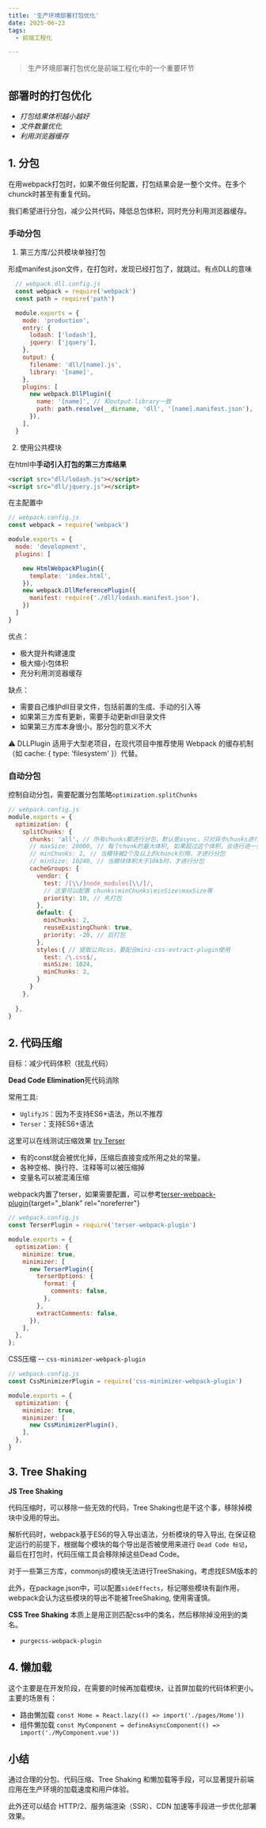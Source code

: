 ```yaml
---
title: '生产环境部署打包优化'
date: 2025-06-23
tags:
  - 前端工程化

---
```


> 生产环境部署打包优化是前端工程化中的一个重要环节

## 部署时的打包优化

- *打包结果体积越小越好* 
- *文件数量优化* 
- *利用浏览器缓存*


## 1. 分包
   
在用webpack打包时，如果不做任何配置，打包结果会是一整个文件。在多个chunck时甚至有重复代码。
   
我们希望进行分包，减少公共代码，降低总包体积，同时充分利用浏览器缓存。

### 手动分包

1. 第三方库/公共模块单独打包

形成manifest.json文件，在打包时，发现已经打包了，就跳过。有点DLL的意味

```js
  // webpack.dll.config.js
  const webpack = require('webpack')
  const path = require('path')

  module.exports = {
    mode: 'production',
    entry: {
      lodash: ['lodash'],
      jquery: ['jquery'],
    },
    output: {
      filename: 'dll/[name].js',
      library: '[name]',
    },
    plugins: [
      new webpack.DllPlugin({
        name: '[name]', // 和output.library一致
        path: path.resolve(__dirname, 'dll', '[name].manifest.json'),
      }),
    ],
  }
```

2. 使用公共模块

在html中**手动引入打包的第三方库结果**
```html
<script src="dll/lodash.js"></script>
<script src="dll/jquery.js"></script>
```


在主配置中
```js
// webpack.config.js
const webpack = require('webpack')

module.exports = {
  mode: 'development',
  plugins: [

    new HtmlWebpackPlugin({
      template: 'index.html',
    }),
    new webpack.DllReferencePlugin({
      manifest: require('./dll/lodash.manifest.json'),
    })
  ]
}
```
优点：
- 极大提升构建速度
- 极大缩小包体积
- 充分利用浏览器缓存

缺点：
- 需要自己维护dll目录文件，包括前置的生成、手动的引入等
- 如果第三方库有更新，需要手动更新dll目录文件
- 如果第三方库本身很小，那分包的意义不大

⚠️ DLLPlugin 适用于大型老项目，在现代项目中推荐使用 Webpack 的缓存机制（如 cache: { type: 'filesystem' }）代替。


### 自动分包

控制自动分包，需要配置分包策略`optimization.splitChunks`

```js
// webpack.config.js
module.exports = {
  optimization: {
    splitChunks: {
      chunks: 'all', // 所有chunks都进行分包，默认是async，只对异步chunks进行分包
      // maxSize: 20000, // 每个chunk的最大体积, 如果超过这个体积，会进行进一步分包，意义不大
      // minChunks: 2, // 当模块被2个及以上的chunck引用，才进行分包
      // minSize: 10240, // 当模块体积大于10kb时，才进行分包
      cacheGroups: {
        vendor: {
          test: /[\\/]node_modules[\\/]/,
          // 这里可以配置 chunks\minChunks\minSize\maxSize等
          priority: 10, // 先打包
        },
        default: {
          minChunks: 2,
          reuseExistingChunk: true,
          priority: -20, // 后打包
        },
        styles:{ // 提取公共css，要配合mini-css-extract-plugin使用
          test: /\.css$/,
          minSize: 1024,
          minChunks: 2,
        }
      }
    },
   
  },
}


```


## 2. 代码压缩

目标：减少代码体积（扰乱代码）
    
**Dead Code Elimination**死代码消除
    
常用工具: 
- `UglifyJS`：因为不支持ES6+语法，所以不推荐
- `Terser`：支持ES6+语法

这里可以在线测试压缩效果 [try Terser](https://try.terser.org/) 

- 有的const就会被优化掉，压缩后直接变成所用之处的常量。
- 各种空格、换行符、注释等可以被压缩掉
- 变量名可以被混淆压缩

webpack内置了terser，如果需要配置，可以参考[terser-webpack-plugin](https://github.com/webpack-contrib/terser-webpack-plugin){target="_blank" rel="noreferrer"}

```js
// webpack.config.js
const TerserPlugin = require('terser-webpack-plugin')

module.exports = {
  optimization: {
    minimize: true,
    minimizer: [
      new TerserPlugin({
        terserOptions: {
          format: {
            comments: false,
          },
        },
        extractComments: false,
      }),
    ],
  },
};

```

CSS压缩 -- `css-minimizer-webpack-plugin`
```js
// webpack.config.js
const CssMinimizerPlugin = require('css-minimizer-webpack-plugin')

module.exports = {
  optimization: {
    minimize: true,
    minimizer: [
      new CssMinimizerPlugin(),
    ],
  },
}
```


## 3. Tree Shaking

**JS Tree Shaking**

代码压缩时，可以移除一些无效的代码，Tree Shaking也是干这个事，移除掉模块中没用的导出。
   
解析代码时，webpack基于ES6的导入导出语法，分析模块的导入导出, 在保证稳定运行的前提下，根据每个模块的每个导出是否被使用来进行 `Dead Code 标记`，最后在打包时，代码压缩工具会移除掉这些Dead Code。

对于一些第三方库，commonjs的模块无法进行TreeShaking，考虑找ESM版本的
    
此外，在package.json中，可以配置`sideEffects`，标记哪些模块有副作用，webpack会认为这些模块的导出不能被TreeShaking, 使用需谨慎。

**CSS Tree Shaking**
本质上是用正则匹配css中的类名，然后移除掉没用到的类名。
- `purgecss-webpack-plugin`  




## 4. 懒加载
这个主要是在开发阶段，在需要的时候再加载模块，让首屏加载的代码体积更小。主要的场景有：
- 路由懒加载
  `const Home = React.lazy(() => import('./pages/Home'))`
- 组件懒加载
  `const MyComponent = defineAsyncComponent(() => import('./MyComponent.vue'))`


## 小结

通过合理的分包、代码压缩、Tree Shaking 和懒加载等手段，可以显著提升前端应用在生产环境的加载速度和用户体验。   
    
此外还可以结合 HTTP/2、服务端渲染（SSR）、CDN 加速等手段进一步优化部署效果。